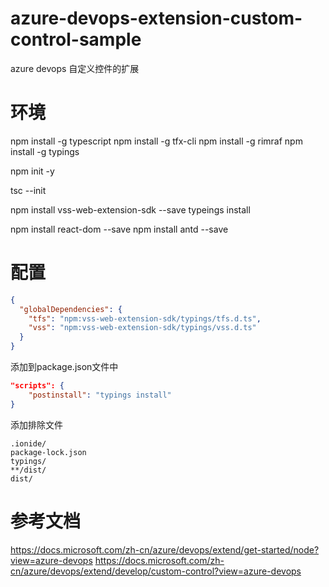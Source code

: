 # azure-devops-extension-custom-control-sample
azure devops 自定义控件的扩展

# 环境
npm install -g typescript
npm install -g tfx-cli
npm install -g rimraf
npm install -g typings

npm init -y

tsc --init

npm install vss-web-extension-sdk --save
typeings install

npm install react-dom --save
npm install antd --save


# 配置
``` typings.json
{
  "globalDependencies": {
    "tfs": "npm:vss-web-extension-sdk/typings/tfs.d.ts",
    "vss": "npm:vss-web-extension-sdk/typings/vss.d.ts"
  }
}
```

添加到package.json文件中
``` package.json
"scripts": {
    "postinstall": "typings install"
}
```

添加排除文件
``` .gitignore
.ionide/
package-lock.json
typings/
**/dist/
dist/
```



# 参考文档
https://docs.microsoft.com/zh-cn/azure/devops/extend/get-started/node?view=azure-devops
https://docs.microsoft.com/zh-cn/azure/devops/extend/develop/custom-control?view=azure-devops